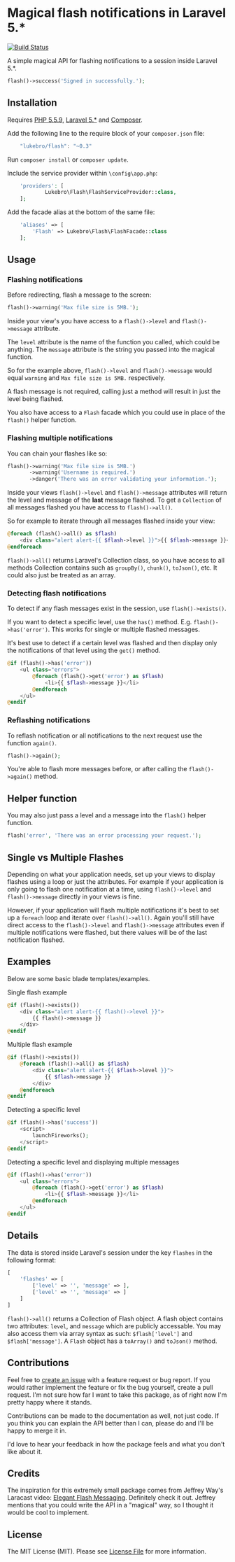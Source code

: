# Magical flash notifications in Laravel 5.*

[![Build Status](https://travis-ci.org/lukebro/flash.svg?branch=master)](https://travis-ci.org/lukebro/flash)

A simple magical API for flashing notifications to a session inside Laravel 5.*.

```php
flash()->success('Signed in successfully.');
```

## Installation

Requires [PHP 5.5.9](http://php.net), [Laravel 5.*](http://github.com/laravel/laravel) and [Composer](http://getcomposer.org).

Add the following line to the require block of your `composer.json` file: 
```js
	"lukebro/flash": "~0.3"
```

Run `composer install` or `composer update`.

Include the service provider within `\config\app.php`:
```php
	'providers': [
			Lukebro\Flash\FlashServiceProvider::class,
	];
```

Add the facade alias at the bottom of the same file:
```php
	'aliases' => [
	    'Flash' => Lukebro\Flash\FlashFacade::class
	];
```

## Usage

### Flashing notifications

Before redirecting, flash a message to the screen:

```php
flash()->warning('Max file size is 5MB.');
```

Inside your view's you have access to a `flash()->level` and `flash()->message` attribute.

The `level` attribute is the name of the function you called, which could be anything.
The `message` attribute is the string you passed into the magical function.

So for the example above, `flash()->level` and `flash()->message` would equal `warning` and `Max file size is 5MB.` respectively.

A flash message is not required, calling just a method will result in just the level being flashed.

You also have access to a `Flash` facade which you could use in place of the `flash()` helper function.

### Flashing multiple notifications

You can chain your flashes like so:

```php
flash()->warning('Max file size is 5MB.')
	   ->warning('Username is required.')
	   ->danger('There was an error validating your information.');
```

Inside your views `flash()->level` and `flash()->message` attributes will return the level and message of the **last** message flashed.  To get a `Collection` of all messages flashed you have access to `flash()->all()`.

So for example to iterate through all messages flashed inside your view:

```php
@foreach (flash()->all() as $flash)
	<div class="alert alert-{{ $flash->level }}">{{ $flash->message }}</div>
@endforeach
```

`flash()->all()` returns Laravel's Collection class, so you have access to all methods Collection contains such as `groupBy()`, `chunk()`, `toJson()`, etc.  It could also just be treated as an array.

### Detecting flash notifications

To detect if any flash messages exist in the session, use `flash()->exists()`.

If you want to detect a specific level, use the `has()` method.  E.g. `flash()->has('error')`.  This works for single or multiple flashed messages.

It's best use to detect if a certain level was flashed and then display only the notifications of that level using the `get()` method.

```php
@if (flash()->has('error'))
	<ul class="errors">
		@foreach (flash()->get('error') as $flash)
			<li>{{ $flash->message }}</li>
		@endforeach
	</ul>
@endif
```

### Reflashing notifications

To reflash notification or all notifications to the next request use the function `again()`.

```php
flash()->again();
```

You're able to flash more messages before, or after calling the `flash()->again()` method.

## Helper function

You may also just pass a level and a message into the `flash()` helper function.

```php
flash('error', 'There was an error processing your request.');
```

## Single vs Multiple Flashes

Depending on what your application needs, set up your views to display flashes using a loop or just the attributes.  For example if your application is only going to flash one notification at a time, using `flash()->level` and `flash()->message` directly in your views is fine.

However, if your application will flash multiple notifications it's best to set up a `foreach` loop and iterate over `flash()->all()`.  Again you'll still have direct access to the `flash()->level` and `flash()->message` attributes even if multiple notifications were flashed, but there values will be of the last notification flashed.

## Examples

Below are some basic blade templates/examples.


Single flash example
```php
@if (flash()->exists())
	<div class="alert alert-{{ flash()->level }}">
		{{ flash()->message }}
	</div>
@endif
```

Multiple flash example
```php
@if (flash()->exists())
	@foreach (flash()->all() as $flash)
		<div class="alert alert-{{ $flash->level }}">
			{{ $flash->message }}
		</div>
	@endforeach
@endif
```

Detecting a specific level
```php
@if (flash()->has('success'))
	<script>
		launchFireworks();
	</script>
@endif
```

Detecting a specific level and displaying multiple messages
```php
@if (flash()->has('error'))
	<ul class="errors">
		@foreach (flash()->get('error') as $flash)
			<li>{{ $flash->message }}</li>
		@endforeach
	</ul>
@endif
```

## Details

The data is stored inside Laravel's session under the key `flashes` in the following format:

```php
[
	'flashes' => [
		['level' => '', 'message' => ],
		['level' => '', 'message' => ]
	]
]
```

`flash()->all()` returns a Collection of Flash object.  A flash object contains two attributes: `level`, and `message` which are publicly accessable.  You may also access them via array syntax as such: `$flash['level']` and `$flash['message']`.  A `Flash` object has a `toArray()` and `toJson()` method.

## Contributions

Feel free to [create an issue](https://github.com/lukebro/flash/issues) with a feature request or bug report.  If you would rather implement the feature or fix the bug yourself, create a pull request.  I'm not sure how far I want to take this package, as of right now I'm pretty happy where it stands.

Contributions can be made to the documentation as well, not just code.  If you think you can explain the API better than I can, please do and I'll be happy to merge it in.

I'd love to hear your feedback in how the package feels and what you don't like about it.

## Credits

The inspiration for this extremely small package comes from Jeffrey Way's Laracast video: [Elegant Flash Messaging](https://laracasts.com/series/build-project-flyer-with-me/episodes/9).
Definitely check it out.  Jeffrey mentions that you could write the API in a "magical" way, so I thought it would be cool to implement.

## License

The MIT License (MIT). Please see [License File](LICENSE.md) for more information.
